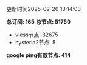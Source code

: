 更新时间2025-02-26 13:14:03

**总订阅: 165**
**总节点: 51750**
- vless节点: 32675
- hysteria2节点: 5

**google ping有效节点: 414**
